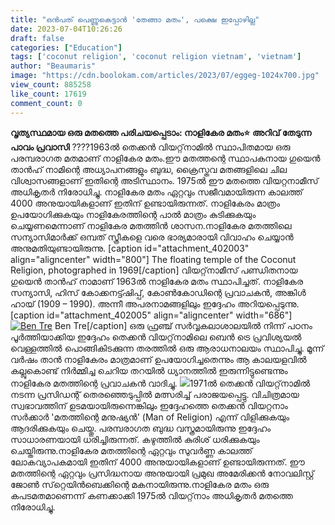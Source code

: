 ```yaml
---
title: "ഒൻപത് പെണ്ണുകെട്ടാൻ 'തേങ്ങാ മതം', പക്ഷെ ഇപ്പോഴില്ല"
date: 2023-07-04T10:26:26
draft: false
categories: ["Education"]
tags: ['coconut religion', 'coconut religion vietnam', 'vietnam']
author: "Beaumaris"
image: "https://cdn.boolokam.com/articles/2023/07/eggeg-1024x700.jpg"
view_count: 885258
like_count: 17619
comment_count: 0
---
```


**വൃത്യസ്ഥമായ ഒരു മതത്തെ പരിചയപ്പെടാം: നാളികേര മതം⭐** **അറിവ് തേടുന്ന പാവം പ്രവാസി** ????1963ൽ തെക്കൻ വിയറ്റ്‌നാമിൽ സ്ഥാപിതമായ ഒരു പരമ്പരാഗത മതമാണ് നാളികേര മതം.ഈ മതത്തന്റെ സ്ഥാപകനായ ഗുയെൻ താൻഹ് നാമിന്റെ അധ്യാപനങ്ങളും ബുദ്ധ, ക്രൈസ്തവ മതങ്ങളിലെ ചില വിശ്വാസങ്ങളാണ് ഇതിന്റെ അടിസ്ഥാനം. 1975ൽ ഈ മതത്തെ വിയറ്റനാമീസ് അധികൃതർ നിരോധിച്ചു. നാളികേര മതം ഏറ്റവും സജീവമായിരുന്ന കാലത്ത് 4000 അനുയായികളാണ് ഇതിന് ഉണ്ടായിരുന്നത്. നാളികേരം മാത്രം ഉപയോഗിക്കുകയും നാളികേരത്തിന്റെ പാൽ മാത്രം കുടിക്കുകയും ചെയ്യണമെന്നാണ് നാളികേര മതത്തിൻ ശാസന.നാളികേര മതത്തിലെ സന്യാസിമാർക്ക് ഒമ്പത് സ്ത്രീകളെ വരെ ഭാര്യമാരായി വിവാഹം ചെയ്യാൻ അനുമതിയുണ്ടായിരുന്നു. [caption id="attachment_402003" align="aligncenter" width="800"][](https://cdn.boolokam.com/articles/2023/07/eggeg.jpg) The floating temple of the Coconut Religion, photographed in 1969[/caption] വിയറ്റ്‌നാമീസ് പണ്ഡിതനായ ഗുയെൻ താൻഹ് നാമാണ് 1963ൽ നാളികേര മതം സ്ഥാപിച്ചത്. നാളികേര സന്യാസി, ഹിസ് കോക്കനട്ട്ഷിപ്പ്, കോൺകോഡിന്റെ പ്രവാചകൻ, അങ്കിൾ ഹായ് (1909 – 1990). അന്നീ അപരനാമങ്ങളിലും ഇദ്ദേഹം അറിയപ്പെടുന്നു. [caption id="attachment_402005" align="aligncenter" width="686"][![Ben Tre](https://cdn.boolokam.com/articles/2023/07/fwfffff-1.jpg)](https://cdn.boolokam.com/articles/2023/07/fwfffff-1.jpg) Ben Tre[/caption] ഒരു ഫ്രഞ്ച് സർവ്വകലാശാലയിൽ നിന്ന് പഠനം പൂർത്തിയാക്കിയ ഇദ്ദേഹം തെക്കൻ വിയറ്റ്‌നാമിലെ ബെൻ ട്രെ പ്രവിശ്യയൽ വെള്ളത്തിൽ പൊങ്ങികിടക്കുന്ന തരത്തിൽ ഒരു ആരാധനാലയം സ്ഥാപിച്ചു. മൂന്ന് വർഷം താൻ നാളികേരം മാത്രമാണ് ഉപയോഗിച്ചതെന്നും ആ കാലയളവിൽ കല്ലുകൊണ്ട് നിർമ്മിച്ച ചെറിയ തറയിൽ ധ്യാനത്തിൽ ഇരുന്നിട്ടുണ്ടെന്നും നാളികേര മതത്തിന്റെ പ്രവാചകൻ വാദിച്ചു. [![](https://cdn.boolokam.com/articles/2023/07/ffggg.jpg)](https://cdn.boolokam.com/articles/2023/07/ffggg.jpg)1971ൽ തെക്കൻ വിയറ്റ്‌നാമിൽ നടന്ന പ്രസിഡന്റ് തെരഞ്ഞെടുപ്പിൽ മത്സരിച്ച് പരാജയപ്പെട്ടു. വിചിത്രമായ സ്വഭാവത്തിന് ഉടമയായിരുന്നെങ്കിലും ഇദ്ദേഹത്തെ തെക്കൻ വിയറ്റനാം സർക്കാർ 'മതത്തിന്റെ മനുഷ്യൻ' (Man of Religion) എന്ന് വിളിക്കുകയും ആദരിക്കുകയും ചെയ്തു. പരമ്പരാഗത ബുദ്ധ വസ്ത്രമായിരുന്നു ഇദ്ദേഹം സാധാരണയായി ധരിച്ചിരുന്നത്. കഴുത്തിൽ കുരിശ് ധരിക്കുകയും ചെയ്തിരുന്നു.നാളികേര മതത്തിന്റെ ഏറ്റവും സുവർണ്ണ കാലത്ത് ലോകവ്യാപകമായി ഇതിന് 4000 അനുയായികളാണ് ഉണ്ടായിരുന്നത്. ഈ മതത്തിന്റെ ഏറ്റവും പ്രസിദ്ധനായ അനുയായി പ്രമുഖ അമേരിക്കൻ നോവലിസ്റ്റ് ജോൺ സ്‌റ്റെയിൻബെക്കിന്റെ മകനായിരുന്നു.നാളികേര മതം ഒരു കപടമതമാണെന്ന് കണക്കാക്കി 1975ൽ വിയറ്റ്‌നാം അധികൃതർ മതത്തെ നിരോധിച്ചു.
